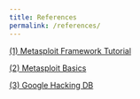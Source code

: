 ```yaml
---
title: References
permalink: /references/
---
```


[(1) Metasploit Framework Tutorial](https://nooblinux.com/metasploit-tutorial/ "Metasploit Framework Tutorial")

[(2) Metasploit Basics](https://null-byte.wonderhowto.com/how-to/metasploit-basics/ "Metasploit Basics")

[(3) Google Hacking DB](https://www.exploit-db.com/google-hacking-database "Google Hacking Database")
